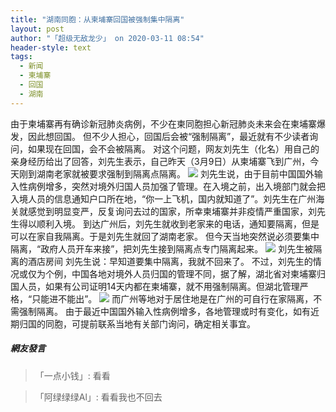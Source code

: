 ```yaml
---
title: "湖南同胞：从柬埔寨回国被强制集中隔离"
layout: post
author: "「超级无敌龙少」 on 2020-03-11 08:54"
header-style: text
tags:
  - 新闻
  - 柬埔寨
  - 回国
  - 湖南
---
```


由于柬埔寨再有确诊新冠肺炎病例，不少在柬同胞担心新冠肺炎未来会在柬埔寨爆发，因此想回国。
但不少人担心，回国后会被“强制隔离”，最近就有不少读者询问，如果现在回国，会不会被隔离。
对这个问题，网友刘先生（化名）用自己的亲身经历给出了回答，刘先生表示，自己昨天（3月9日）从柬埔寨飞到广州，今天刚到湖南老家就被要求强制到隔离点隔离。
<img src="http://images.feileyuan.com/images/ueditor/2020031108530000162453.png">
刘先生说，由于目前中国国外输入性病例增多，突然对境外归国人员加强了管理。在入境之前，出入境部门就会把入境人员的信息通知户口所在地，“你一上飞机，国内就知道了”。刘先生在广州海关就感觉到明显变严，反复询问去过的国家，所幸柬埔寨并非疫情严重国家，刘先生得以顺利入境。
到达广州后，刘先生就收到老家来的电话，通知要隔离，但是可以在家自我隔离。于是刘先生就回了湖南老家。
但今天当地突然说必须要集中隔离，“政府人员开车来接”，把刘先生接到隔离点专门隔离起来。
<img src="http://images.feileyuan.com/images/ueditor/2020031108530000291580.png">
刘先生被隔离的酒店房间
刘先生说：早知道要集中隔离，我就不回来了。
不过，刘先生的情况或仅为个例，中国各地对境外人员归国的管理不同，据了解，湖北省对柬埔寨归国人员，如果有公司证明14天内都在柬埔寨，就不用强制隔离。但湖北管理严格，“只能进不能出”。
<img src="http://images.feileyuan.com/images/ueditor/2020031108530000432403.png">
而广州等地对于居住地是在广州的可自行在家隔离，不需强制隔离。
由于最近中国国外输入性病例增多，各地管理或时有变化，如有近期归国的同胞，可提前联系当地有关部门询问，确定相关事宜。
<input type="hidden" value="菲乐园提供">

##### 網友發言 
> 「一点小钱」:
> 看看

> 「阿绿绿绿Al」:
> 看看我也不回去


